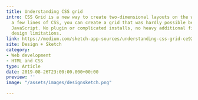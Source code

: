 ```yaml
---
title: Understanding CSS grid
intro: CSS Grid is a new way to create two-dimensional layouts on the web. With just
  a few lines of CSS, you can create a grid that was hardly possible before without
  JavaScript. No plugin or complicated installs, no heavy additional files, no more
  design limitations.
link: https://medium.com/sketch-app-sources/understanding-css-grid-ce92b7aa67cb
site: Design + Sketch
category:
- Web development
- HTML and CSS
type: Article
date: 2019-08-26T23:00:00.000+00:00
preview: ''
image: "/assets/images/designsketch.png"

---
```

